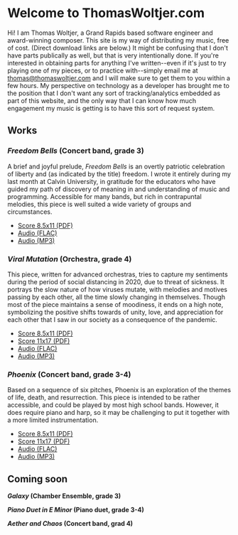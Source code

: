 # Welcome to ThomasWoltjer.com

Hi! I am Thomas Woltjer, a Grand Rapids based software engineer and award-winning composer. This site is my way of distributing my music, free of cost. (Direct download links are below.) It might be confusing that I don't have parts publically as well, but that is very intentionally done. If you're interested in obtaining parts for anything I've written--even if it's just to try playing one of my pieces, or to practice with--simply email me at thomas@thomaswoltjer.com and I will make sure to get them to you within a few hours. My perspective on technology as a developer has brought me to the position that I don't want any sort of tracking/analytics embedded as part of this website, and the only way that I can know how much engagement my music is getting is to have this sort of request system. 

## Works 

### _Freedom Bells_ (Concert band, grade 3)

A brief and joyful prelude, _Freedom Bells_ is an overtly patriotic celebration of liberty and (as indicated by the title) freedom. I wrote it entirely during my last month at Calvin University, in gratitude for the educators who have guided my path of discovery of meaning in and understanding of music and programming. Accessible for many bands, but rich in contrapuntal melodies, this piece is well suited a wide variety of groups and circumstances. 
 - [Score 8.5x11 (PDF)](http://media.thomaswoltjer.com/comps/freedom_bells/Freedom_Bells.pdf)
 - [Audio (FLAC)](http://media.thomaswoltjer.com/comps/freedom_bells/Freedom_Bells.flac)
 - [Audio (MP3)](http://media.thomaswoltjer.com/comps/freedom_bells/Freedom_Bells.mp3)

### _Viral Mutation_ (Orchestra, grade 4)

This piece, written for advanced orchestras, tries to capture my sentiments during the period of social distancing in 2020, due to threat of sickness. It portrays the slow nature of how viruses mutate, with melodies and motives passing by each other, all the time slowly changing in themselves. Though most of the piece maintains a sense of moodiness, it ends on a high note, symbolizing the positive shifts towards of unity, love, and appreciation for each other that I saw in our society as a consequence of the pandemic. 
 - [Score 8.5x11 (PDF)](http://media.thomaswoltjer.com/comps/viral-mutation/Viral_Mutation_8.5x11.pdf)
 - [Score 11x17 (PDF)](http://media.thomaswoltjer.com/comps/viral-mutation/Viral_Mutation_11x17.pdf)
 - [Audio (FLAC)](http://media.thomaswoltjer.com/comps/viral-mutation/Viral_Mutation.flac)
 - [Audio (MP3)](http://media.thomaswoltjer.com/comps/viral-mutation/Viral_Mutation.mp3)


### _Phoenix_ (Concert band, grade 3-4)

Based on a sequence of six pitches, Phoenix is an exploration of the themes of life, death, and resurrection. This piece is intended to be rather accessible, and could be played by most high school bands. However, it does require piano and harp, so it may be challenging to put it together with a more limited instrumentation. 
 - [Score 8.5x11 (PDF)](http://media.thomaswoltjer.com/comps/phoenix/Phoenix_8.5x11.pdf)
 - [Score 11x17 (PDF)](http://media.thomaswoltjer.com/comps/phoenix/Phoenix_11x17.pdf)
 - [Audio (FLAC)](http://media.thomaswoltjer.com/comps/phoenix/Phoenix.flac)
 - [Audio (MP3)](http://media.thomaswoltjer.com/comps/phoenix/Phoenix.mp3)
 
## Coming soon

**_Galaxy_ (Chamber Ensemble, grade 3)**

**_Piano Duet in E Minor_ (Piano duet, grade 3-4)**

**_Aether and Chaos_ (Concert band, grad 4)** 
